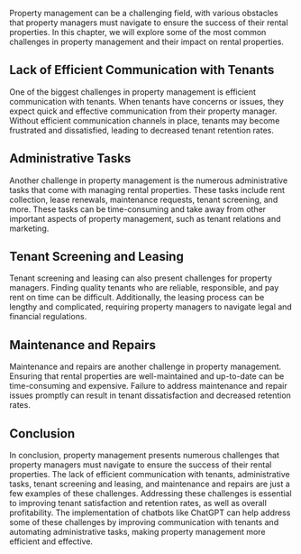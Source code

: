 
Property management can be a challenging field, with various obstacles that property managers must navigate to ensure the success of their rental properties. In this chapter, we will explore some of the most common challenges in property management and their impact on rental properties.

Lack of Efficient Communication with Tenants
--------------------------------------------

One of the biggest challenges in property management is efficient communication with tenants. When tenants have concerns or issues, they expect quick and effective communication from their property manager. Without efficient communication channels in place, tenants may become frustrated and dissatisfied, leading to decreased tenant retention rates.

Administrative Tasks
--------------------

Another challenge in property management is the numerous administrative tasks that come with managing rental properties. These tasks include rent collection, lease renewals, maintenance requests, tenant screening, and more. These tasks can be time-consuming and take away from other important aspects of property management, such as tenant relations and marketing.

Tenant Screening and Leasing
----------------------------

Tenant screening and leasing can also present challenges for property managers. Finding quality tenants who are reliable, responsible, and pay rent on time can be difficult. Additionally, the leasing process can be lengthy and complicated, requiring property managers to navigate legal and financial regulations.

Maintenance and Repairs
-----------------------

Maintenance and repairs are another challenge in property management. Ensuring that rental properties are well-maintained and up-to-date can be time-consuming and expensive. Failure to address maintenance and repair issues promptly can result in tenant dissatisfaction and decreased retention rates.

Conclusion
----------

In conclusion, property management presents numerous challenges that property managers must navigate to ensure the success of their rental properties. The lack of efficient communication with tenants, administrative tasks, tenant screening and leasing, and maintenance and repairs are just a few examples of these challenges. Addressing these challenges is essential to improving tenant satisfaction and retention rates, as well as overall profitability. The implementation of chatbots like ChatGPT can help address some of these challenges by improving communication with tenants and automating administrative tasks, making property management more efficient and effective.
